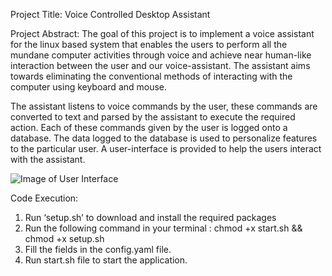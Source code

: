 Project Title: Voice Controlled Desktop Assistant

Project Abstract:
The goal of this project is to implement a voice assistant for the linux based system that enables the users to perform all the mundane computer activities through voice and achieve near human-like interaction between the user and our voice-assistant. The assistant aims towards eliminating the conventional methods of interacting with the  computer using keyboard and mouse.

The assistant listens to voice commands by the user, these commands are converted to text and parsed by the assistant to execute the required action. Each of these commands given by the user is logged onto a database. The data logged to the database is used to personalize features to the particular user. A user-interface is provided to help the users interact with the assistant.

![Image of User Interface](https://github.com/vijaybhargav09/VoiceControlledDesktopAssistant/blob/master/UI.png)

Code Execution:

1. Run ‘setup.sh’ to download and install the required packages 
2. Run the following command in your terminal :
	chmod +x start.sh && chmod +x setup.sh 
3. Fill the fields in the config.yaml file.
4. Run start.sh file to start the application.


